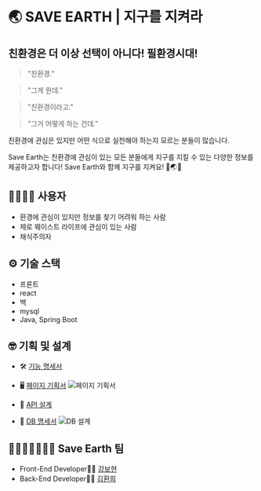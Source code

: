 # 🌏 SAVE EARTH | 지구를 지켜라

## 친환경은 더 이상 선택이 아니다! 필환경시대!

> "친환경."

> "그게 뭔데."

> "친환경이라고."

> "그거 어떻게 하는 건데."

친환경에 관심은 있지만 어떤 식으로 실천해야 하는지 모르는 분들이 많습니다.

Save Earth는 친환경에 관심이 있는 모든 분들에게 지구를 지킬 수 있는 다양한 정보를 제공하고자 합니다! Save Earth와 함께 지구를 지켜요! 🙌🌏💪

## 👨‍👩‍👧‍👦 사용자

- 환경에 관심이 있지만 정보를 찾기 어려워 하는 사람
- 제로 웨이스트 라이프에 관심이 있는 사람
- 채식주의자

## ⚙️ 기술 스택

- 프론트
- react
- 백
- mysql
- Java, Spring Boot

## 🤓 기획 및 설계

<!-- [프로젝트 칸반보드] () -->

- 🛠 [기능 명세서](https://www.notion.so/97e576e02536418eae57bfc1be4a39bf)

- 🖥 [페이지 기획서](https://whimsical.com/save-earth-BrFAQVbkTEFTLZ5cssXUrz)
  ![페이지 기획서](https://user-images.githubusercontent.com/65386533/113666610-7a1a7500-96ea-11eb-88bf-851f0cc5f7f1.png)

- 📑 [API 설계](https://www.notion.so/API-42dc65b1ac6c40a08d0645ebc86b90c8)

- 📑 [DB 명세서](https://www.notion.so/DB-47c57df87f564ccfb291cdc99f5ad9a2)
  ![DB 설계](https://user-images.githubusercontent.com/65386533/113666875-ea28fb00-96ea-11eb-9c6f-f6a62f5bb622.png)

## 👩🏻‍🤝‍👩🏻👩‍💻 Save Earth 팀

- Front-End Developer👩‍💻 [강보현](https://github.com/bohyunkang)
- Back-End Developer👩‍💻 [김환희](https://github.com/hwana)
